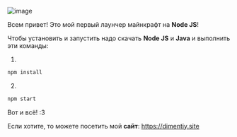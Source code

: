 ![image](https://github.com/user-attachments/assets/a3264197-cbce-4bd1-b218-aab2e4a080c8)

Всем привет! Это мой первый лаунчер майнкрафт на **Node JS**!

Чтобы установить и запустить надо скачать **Node JS** и **Java** и выполнить эти команды:

1.
```bash
npm install
```
2.
```bash
npm start
```

Вот и всё! :3

Если хотите, то можете посетить мой **сайт**: https://dimentiy.site
